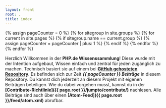```yaml
---
layout: front
root: .
title: index
---
```


{% assign pageCounter = 0 %}
{% for sitegroup in site.groups %}
    {% for current in site.pages %}
        {% if sitegroup.name == current.group %}
            {% assign pageCounter = pageCounter | plus: 1 %}
        {% endif %}
    {% endfor %}
{% endfor %}

Herzlich Willkommen in der **PHP.de Wissenssammlung**! Diese wurde mit der Intention aufgebaut, Wissen einfach und zentral für jeden zugänglich zu machen. Technisch basiert sie auf einem bei **[GitHub gehosteten Repository](http://github.com/php-de/php-de.github.io)**. Es befinden sich zur Zeit ***{{ pageCounter }} Beiträge*** in diesem Repository. Du kannst dich jederzeit an diesem Projekt mit eigenen Beiträgen beteiligen. Wie du dabei vorgehen musst, kannst du in der **[Contribute-Richtlinie]({{ page.root }}/jumpto/contribute/)** nachlesen. Alle Beiträge sind auch über einen **[Atom-Feed]({{ page.root }}/feed/atom.xml)** abrufbar.
